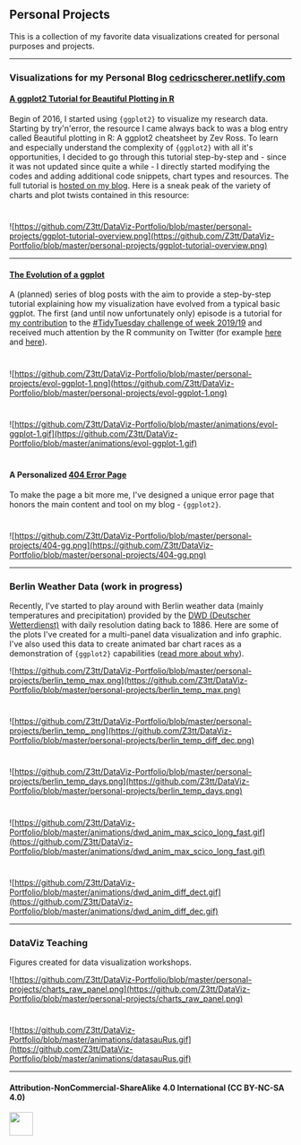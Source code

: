 ## Personal Projects
This is a collection of my favorite data visualizations created for personal purposes and projects.

***

### Visualizations for my Personal Blog [cedricscherer.netlify.com](www.cedricscherer.netlify.com)

#### [A ggplot2 Tutorial for Beautiful Plotting in R](https://cedricscherer.netlify.com/2019/08/05/a-ggplot2-tutorial-for-beautiful-plotting-in-r/)
Begin of 2016, I started using `{ggplot2}` to visualize my research data. Starting by try'n'error, the resource I came always back to was a blog entry called Beautiful plotting in R: A ggplot2 cheatsheet by Zev Ross. To learn and especially understand the complexity of `{ggplot2}` with all it's opportunities, I decided to go through this tutorial step-by-step and - since it was not updated since quite a while - I directly started modifying the codes and adding additional code snippets, chart types and resources. The full tutorial is [hosted on my blog](www.cedricscherer.netlify.com). Here is a sneak peak of the variety of charts and plot twists contained in this resource:

#

![https://github.com/Z3tt/DataViz-Portfolio/blob/master/personal-projects/ggplot-tutorial-overview.png](https://github.com/Z3tt/DataViz-Portfolio/blob/master/personal-projects/ggplot-tutorial-overview.png)

***

#### [The Evolution of a ggplot](https://cedricscherer.netlify.com/2019/05/17/the-evolution-of-a-ggplot-ep.-1/)
A (planned) series of blog posts with the aim to provide a step-by-step tutorial explaining how my visualization have evolved from a typical basic ggplot.
The first (and until now unfortunately only) episode is a tutorial for [my contribution](https://github.com/Z3tt/TidyTuesday/tree/master/plots/2019_19) to the [#TidyTuesday challenge of week 2019/19](https://github.com/rfordatascience/tidytuesday/tree/master/data/2019/2019-05-07) and received much attention by the R community on Twitter (for example [here](https://twitter.com/CedScherer/status/1129453356756492293) and [here](https://twitter.com/robinson_es/status/1158792970042269696)).

#

![https://github.com/Z3tt/DataViz-Portfolio/blob/master/personal-projects/evol-ggplot-1.png](https://github.com/Z3tt/DataViz-Portfolio/blob/master/personal-projects/evol-ggplot-1.png)

#

![https://github.com/Z3tt/DataViz-Portfolio/blob/master/animations/evol-ggplot-1.gif](https://github.com/Z3tt/DataViz-Portfolio/blob/master/animations/evol-ggplot-1.gif)

#

#### A Personalized [404 Error Page](https://cedricscherer.netlify.com/this/should/not/work)
To make the page a bit more me, I've designed a unique error page that honors the main content and tool on my blog - `{ggplot2}`.

#

![https://github.com/Z3tt/DataViz-Portfolio/blob/master/personal-projects/404-gg.png](https://github.com/Z3tt/DataViz-Portfolio/blob/master/personal-projects/404-gg.png)

***

### Berlin Weather Data (work in progress)
Recently, I've started to play around with Berlin weather data (mainly temperatures and precipitation) provided by the [DWD (Deutscher Wetterdienst)](https://www.dwd.de/DE/leistungen/klimadatendeutschland/klarchivtagmonat.html) with daily resolution dating back to 1886. Here are some of the plots I've created for a multi-panel data visualization and info graphic. I've also used this data to create animated bar chart races as a demonstration of `{ggplot2}` capabilities ([read more about why](https://cedricscherer.netlify.com/2019/09/17/bar-chart-race-temperatures-berlin/)).

![https://github.com/Z3tt/DataViz-Portfolio/blob/master/personal-projects/berlin_temp_max.png](https://github.com/Z3tt/DataViz-Portfolio/blob/master/personal-projects/berlin_temp_max.png)

#

![https://github.com/Z3tt/DataViz-Portfolio/blob/master/personal-projects/berlin_temp_.png](https://github.com/Z3tt/DataViz-Portfolio/blob/master/personal-projects/berlin_temp_diff_dec.png)

#

![https://github.com/Z3tt/DataViz-Portfolio/blob/master/personal-projects/berlin_temp_days.png](https://github.com/Z3tt/DataViz-Portfolio/blob/master/personal-projects/berlin_temp_days.png)

#

![https://github.com/Z3tt/DataViz-Portfolio/blob/master/animations/dwd_anim_max_scico_long_fast.gif](https://github.com/Z3tt/DataViz-Portfolio/blob/master/animations/dwd_anim_max_scico_long_fast.gif)

#

![https://github.com/Z3tt/DataViz-Portfolio/blob/master/animations/dwd_anim_diff_dect.gif](https://github.com/Z3tt/DataViz-Portfolio/blob/master/animations/dwd_anim_diff_dec.gif)

***

### DataViz Teaching
Figures created for data visualization workshops.

![https://github.com/Z3tt/DataViz-Portfolio/blob/master/personal-projects/charts_raw_panel.png](https://github.com/Z3tt/DataViz-Portfolio/blob/master/personal-projects/charts_raw_panel.png)

#

![https://github.com/Z3tt/DataViz-Portfolio/blob/master/animations/datasauRus.gif](https://github.com/Z3tt/DataViz-Portfolio/blob/master/animations/datasauRus.gif)

***

#### Attribution-NonCommercial-ShareAlike 4.0 International (CC BY-NC-SA 4.0)
<div style="width:300px; height:200px">
<img src=https://camo.githubusercontent.com/00f7814990f36f84c5ea74cba887385d8a2f36be/68747470733a2f2f646f63732e636c6f7564706f7373652e636f6d2f696d616765732f63632d62792d6e632d73612e706e67 alt="" height="42">
</div>
